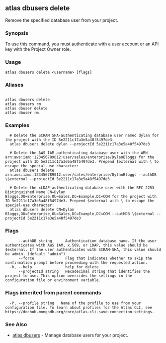 ## atlas dbusers delete

Remove the specified database user from your project.


### Synopsis

To use this command, you must authenticate with a user account or an API key with the Project Owner role.


### Usage
```
atlas dbusers delete <username> [flags]
```

### Aliases
```

atlas dbusers delete
atlas dbusers rm
atlas dbuser delete
atlas dbuser rm
```

### Examples

```
  # Delete the SCRAM SHA-authenticating database user named dylan for the project with the ID 5e2211c17a3e5a48f5497de3:
  atlas dbusers delete dylan --projectId 5e2211c17a3e5a48f5497de3

  # Delete the AWS IAM-authenticating database user with the ARN arn:aws:iam::123456789012:user/sales/enterprise/DylanBloggs for the project with ID 5e2211c17a3e5a48f5497de3. Prepend $external with \ to escape the special-use character:
  atlas dbusers delete arn:aws:iam::123456789012:user/sales/enterprise/DylanBloggs --authDB \$external --projectId 5e2211c17a3e5a48f5497de3
			
  # Delete the xLDAP-authenticating database user with the RFC 2253 Distinguished Name CN=Dylan Bloggs,OU=Enterprise,OU=Sales,DC=Example,DC=COM for the project with ID 5e2211c17a3e5a48f5497de3. Prepend $external with \ to escape the special-use character:
  atlas dbusers delete CN=Dylan Bloggs,OU=Enterprise,OU=Sales,DC=Example,DC=COM --authDB \$external --projectId 5e2211c17a3e5a48f5497de3
```


### Flags

```
      --authDB string      Authentication database name. If the user authenticates with AWS IAM, x.509, or LDAP, this value should be $external. If the user authenticates with SCRAM-SHA, this value should be admin. (default "admin")
      --force              Flag that indicates whether to skip the confirmation prompt before proceeding with the requested action.
  -h, --help               help for delete
      --projectId string   Hexadecimal string that identifies the project to use. This option overrides the settings in the configuration file or environment variable.

```


### Flags inherited from parent commands

```
  -P, --profile string   Name of the profile to use from your configuration file. To learn about profiles for the Atlas CLI, see https://dochub.mongodb.org/core/atlas-cli-save-connection-settings.

```

### See Also


* [atlas dbusers](atlas_dbusers.md)	- Manage database users for your project.



